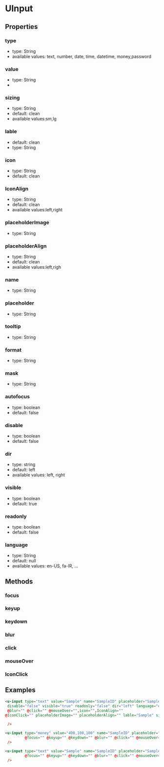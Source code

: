 # UInput

## Properties

### type

* type: String
* available values: text, number, date, time, datetime, money,password

### value

* type: String
* 
### sizing
* type: String
* default: clean
* available values:sm,lg  

### lable
* default: clean
* type: String

### icon
* type: String
* default: clean

### IconAlign

* type: String
* default: clean
* available values:left,right 

### placeholderImage
* type: String

### placeholderAlign

* type: String
* default: clean
* available values:left,righ

### name

* type: String

### placeholder

* type: String

### tooltip

* type: String

### format

* type: String

### mask

* type: String

### autofocus

* type: boolean
* default: false

### disable

* type: boolean
* default: false

### dir

* type: string
* default: left
* available values: left, right

### visible

* type: boolean
* default: true

### readonly

* type: boolean
* default: false

### language

* type: String
* default: null
* available values: en-US, fa-IR, ...


## Methods

### focus
### keyup
### keydown
### blur
### click
### mouseOver
### IconClick
## Examples

```html
<u-input type="text" value="Sample" name="SampleID" placeholder="Sample" tooltip="Sample" format="" mask="" 
 disable="false" visible="true" readonly="false" dir="left" language="en-US" @focus="" @keyup="" @keydown="" 
 @blur="" @click="" @mouseOver="",icon="",IconAlign=""
@IconClick="" placeholderImage="" placeholderAlign="" lable="Sample" sizing=""
         
 />

<u-input type="money" value="400,100,100" name="SampleID" placeholder="1000,000,000" tooltip="Sample" format="" mask="---,---" disable="false" visible="true" readonly="false"  dir="left" language="en-US" sizing="sm"
         @focus="" @keyup="" @keydown="" @blur="" @click="" @mouseOver=""
 />

<u-input type="text" value="Sample" name="SampleID" placeholder="Sample" tooltip="Sample" format="" mask="" disable="false" visible="true" readonly="false" dir="left" language="en-US" 
         @focus="" @keyup="" @keydown="" @blur="" @click="" @mouseOver=""
 />
```
